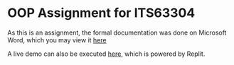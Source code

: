 <h1> OOP Assignment for ITS63304 </h1>

As this is an assignment, the formal documentation was done on Microsoft Word, which you may view it [here](https://sdtaylorsedu-my.sharepoint.com/:w:/g/personal/ziwei_whoong_sd_taylors_edu_my/EZdBbt_PF3BLmOADW2QUc-8B0PJh4oY3K0HWlksyiqiwaA?e=c00gKd)

A live demo can also be executed [here](https://replit.com/@ziwei531/oop-assignment), which is powered by Replit. 
